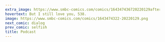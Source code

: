 ```yaml
---
extra_image: https://www.smbc-comics.com/comics/164347436720220129after.png
hovertext: But I still love you, 538.
image: https://www.smbc-comics.com/comics/1643474322-20220129.png
next_comic: dialog
prev_comic: selfish
title: Podcast
---
```


